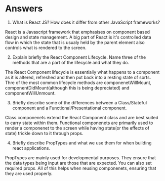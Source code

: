 # Answers

1. What is React JS? How does it differ from other JavaScript frameworks?

React is a Javascript framework that emphasises on component based design and state management. A big part of React is it's controlled data flow in which the state that is usualy held by the parent element also controls what is rendered to the screen.


2. Explain briefly the React Component Lifecycle. Name three of the methods that are a part of the lifecycle and what they do.

The React Component lifecycle is essentially what happens to a component as it is altered, refreshed and then put back into a resting state of sorts. Thre of the most common lifecycle methods are componenetWillMount, componentDidMount(although this is being depreciated) and componentWillUnmount.


3. Briefly describe some of the differences between a Class/Stateful component and a Functional/Presentational component.

Class componenets extend the React Component class and are best suited to carry state within them. Functional componenets are primarily used to render a componenet to the screen while having state(or the effects of state) trickle down to it through props.


4. Briefly describe PropTypes and what we use them for when building react applications.

PropTypes are mainly used for developmental purposes. They ensure that the data types being input are those that are expected. You can also set required props. All of this helps when reusing componenets, ensuring that they are used properly.